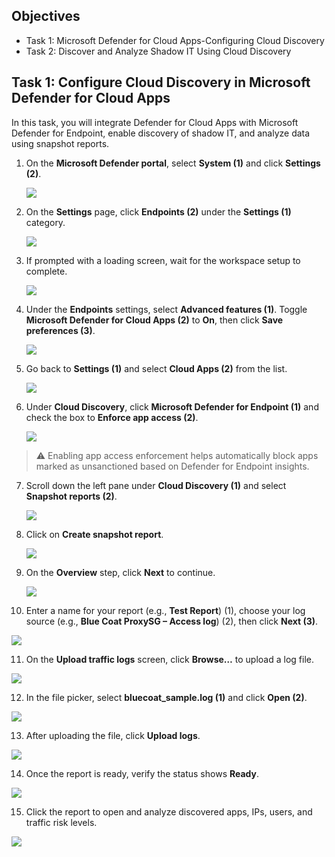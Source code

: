 ## Objectives

- Task 1: Microsoft Defender for Cloud Apps-Configuring Cloud Discovery
- Task 2: Discover and Analyze Shadow IT Using Cloud Discovery 

## Task 1: Configure Cloud Discovery in Microsoft Defender for Cloud Apps

In this task, you will integrate Defender for Cloud Apps with Microsoft Defender for Endpoint, enable discovery of shadow IT, and analyze data using snapshot reports.

1. On the **Microsoft Defender portal**, select **System (1)** and click **Settings (2)**.

   ![](./media/rd_day1_ex4_t1_3.png)

2. On the **Settings** page, click **Endpoints (2)** under the **Settings (1)** category.

   ![](./media/rd_day1_ex4_t1_4.png)

3. If prompted with a loading screen, wait for the workspace setup to complete.

   ![](./media/rd_day1_ex4_t1_5.png)

4. Under the **Endpoints** settings, select **Advanced features (1)**. Toggle **Microsoft Defender for Cloud Apps (2)** to **On**, then click **Save preferences (3)**.

   ![](./media/rd_day1_ex4_t1_6.png)

5. Go back to **Settings (1)** and select **Cloud Apps (2)** from the list.

   ![](./media/rd_day1_ex4_t1_7.png)

6. Under **Cloud Discovery**, click **Microsoft Defender for Endpoint (1)** and check the box to **Enforce app access (2)**.

   ![](./media/rd_day1_ex4_t1_8.png)

> ⚠️ Enabling app access enforcement helps automatically block apps marked as unsanctioned based on Defender for Endpoint insights.

7. Scroll down the left pane under **Cloud Discovery (1)** and select **Snapshot reports (2)**.

   ![](./media/rd_day1_ex4_t1_9.png)

8. Click on **Create snapshot report**.

   ![](./media/rd_day1_ex4_t1_10.png)

9. On the **Overview** step, click **Next** to continue.

   ![](./media/rd_day1_ex4_t1_11.png)

10. Enter a name for your report (e.g., **Test Report**) (1), choose your log source (e.g., **Blue Coat ProxySG – Access log**) (2), then click **Next (3)**.

   ![](./media/rd_day1_ex4_t1_12.png)

11. On the **Upload traffic logs** screen, click **Browse…** to upload a log file.

   ![](./media/rd_day1_ex4_t1_13.png)

12. In the file picker, select **bluecoat_sample.log (1)** and click **Open (2)**.

   ![](./media/rd_day1_ex4_t1_14.png)

13. After uploading the file, click **Upload logs**.

   ![](./media/rd_day1_ex4_t1_15.png)

14. Once the report is ready, verify the status shows **Ready**.

   ![](./media/rd_day1_ex4_t1_16.png)

15. Click the report to open and analyze discovered apps, IPs, users, and traffic risk levels.

   ![](./media/rd_day1_ex4_t1_17.png)
